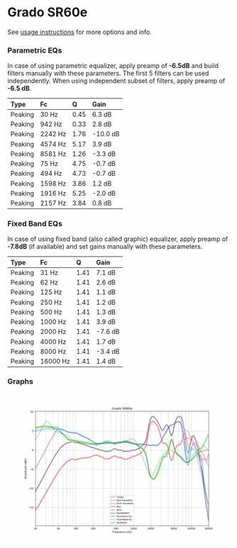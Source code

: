 # Grado SR60e
See [usage instructions](https://github.com/jaakkopasanen/AutoEq#usage) for more options and info.

### Parametric EQs
In case of using parametric equalizer, apply preamp of **-6.5dB** and build filters manually
with these parameters. The first 5 filters can be used independently.
When using independent subset of filters, apply preamp of **-6.5 dB**.

| Type    | Fc      |    Q | Gain     |
|:--------|:--------|:-----|:---------|
| Peaking | 30 Hz   | 0.45 | 6.3 dB   |
| Peaking | 942 Hz  | 0.33 | 2.8 dB   |
| Peaking | 2242 Hz | 1.76 | -10.0 dB |
| Peaking | 4574 Hz | 5.17 | 3.9 dB   |
| Peaking | 8581 Hz | 1.26 | -3.3 dB  |
| Peaking | 75 Hz   | 4.75 | -0.7 dB  |
| Peaking | 494 Hz  | 4.73 | -0.7 dB  |
| Peaking | 1598 Hz | 3.86 | 1.2 dB   |
| Peaking | 1916 Hz | 5.25 | -2.0 dB  |
| Peaking | 2157 Hz | 3.84 | 0.8 dB   |

### Fixed Band EQs
In case of using fixed band (also called graphic) equalizer, apply preamp of **-7.8dB**
(if available) and set gains manually with these parameters.

| Type    | Fc       |    Q | Gain    |
|:--------|:---------|:-----|:--------|
| Peaking | 31 Hz    | 1.41 | 7.1 dB  |
| Peaking | 62 Hz    | 1.41 | 2.6 dB  |
| Peaking | 125 Hz   | 1.41 | 1.1 dB  |
| Peaking | 250 Hz   | 1.41 | 1.2 dB  |
| Peaking | 500 Hz   | 1.41 | 1.3 dB  |
| Peaking | 1000 Hz  | 1.41 | 3.9 dB  |
| Peaking | 2000 Hz  | 1.41 | -7.6 dB |
| Peaking | 4000 Hz  | 1.41 | 1.7 dB  |
| Peaking | 8000 Hz  | 1.41 | -3.4 dB |
| Peaking | 16000 Hz | 1.41 | 1.4 dB  |

### Graphs
![](./Grado%20SR60e.png)